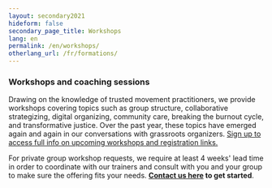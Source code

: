 ```yaml
---
layout: secondary2021
hideform: false
secondary_page_title: Workshops
lang: en
permalink: /en/workshops/
otherlang_url: /fr/formations/
---
```

### Workshops and coaching sessions

Drawing on the knowledge of trusted movement practitioners, we provide workshops covering topics such as group structure, collaborative strategizing, digital organizing, community care, breaking the burnout cycle, and transformative justice. Over the past year, these topics have emerged again and again in our conversations with grassroots organizers. [Sign up to access full info on upcoming workshops and registration links.](https://www.lehub.ca/en/#inscription)

For private group workshop requests, we require at least 4 weeks' lead time in order to coordinate with our trainers and consult with you and your group to make sure the offering fits your needs. **[Contact us here](https://www.lehub.ca/en/#contact) to get started**.
